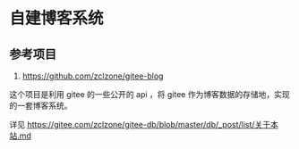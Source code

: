 # 自建博客系统

## 参考项目

1. https://github.com/zclzone/gitee-blog

这个项目是利用 gitee 的一些公开的 api ，将 gitee 作为博客数据的存储地，实现的一套博客系统。

详见 <https://gitee.com/zclzone/gitee-db/blob/master/db/_post/list/关于本站.md>